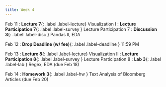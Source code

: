 ```yaml
---
title: Week 4
---
```


Feb 11
: **Lecture 7**{: .label .label-lecture} Visualization I
: **Lecture Participation 7**{: .label .label-survey } Lecture Participation 7
: **Discussion 3**{: .label .label-disc } Pandas II, EDA

Feb 12
: **Drop Deadline (w/ fee)**{: .label .label-deadline } 11:59 PM

Feb 13
: **Lecture 8**{: .label .label-lecture} Visualization II
: **Lecture Participation 8**{: .label .label-survey } Lecture Participation 8
: **Lab 3**{: .label .label-lab } Regex, EDA (due Feb 18)
<!-- : **Exam Prep 3**{: .label .label-examprep } RegEx -->


Feb 14
: **Homework 3**{: .label .label-hw } Text Analysis of Bloomberg Articles (due Feb 20)
